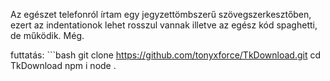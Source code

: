 Az egészet telefonról írtam egy jegyzettömbszerű szövegszerkesztőben, ezert az indentationok lehet rosszul vannak illetve az egész kód spaghetti, de működik.
Még.

futtatás: ```bash
git clone https://github.com/tonyxforce/TkDownload.git
cd TkDownload
npm i
node .
```
